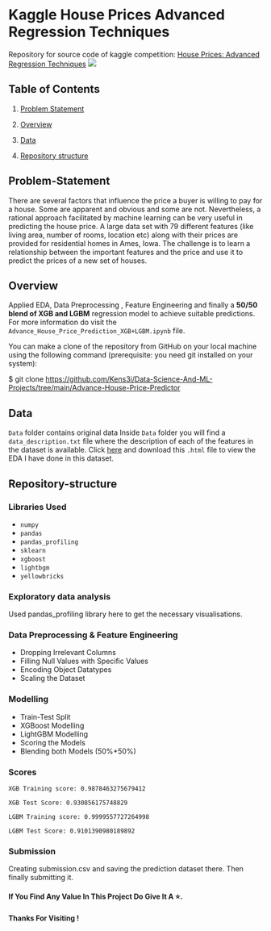 # Kaggle House Prices Advanced Regression Techniques

Repository for source code of kaggle competition: [House Prices: Advanced Regression Techniques](https://www.kaggle.com/c/house-prices-advanced-regression-techniques)
![](https://storage.googleapis.com/kaggle-competitions/kaggle/5407/media/housesbanner.png)


## Table of Contents

1. [Problem Statement](#Problem-Statement)

2. [Overview](#Overview)

3. [Data](#Data)

4. [Repository structure](#Repository-structure)


## Problem-Statement

There are several factors that influence the price a buyer is willing to pay for a house. Some are apparent and obvious and some are not. Nevertheless, a rational approach facilitated by machine learning can be very useful in predicting the house price. A large data set with 79 different features (like living area, number of rooms, location etc) along with their prices are provided for residential homes in Ames, Iowa. The challenge is to learn a relationship between the important features and the price and use it to predict the prices of a new set of houses.


## Overview
Applied EDA, Data Preprocessing , Feature Engineering and finally a **50/50 blend of XGB and LGBM** regression model to achieve suitable predictions. For more information do visit the `Advance_House_Price_Prediction_XGB+LGBM.ipynb` file.

You can make a clone of the repository from GitHub on your local machine using the following command (prerequisite: you need git installed on your system):

$ git clone https://github.com/Kens3i/Data-Science-And-ML-Projects/tree/main/Advance-House-Price-Predictor

## Data

`Data` folder contains original data
Inside `Data` folder you will find a ``data_description.txt``  file where the description of each of the features in the dataset is available.
Click [here](https://drive.google.com/file/d/13TDiD7QAc_aaDHUKF7-G_l1DYdjkaZtm/view?usp=sharing) and download this ``.html`` file to view the EDA I have done in this dataset.

## Repository-structure

### Libraries Used

 - ``numpy``
 - ``pandas``
 - ``pandas_profiling``
 - ``sklearn``
 - ``xgboost``
 - ``lightbgm``
 - ``yellowbricks``

### Exploratory data analysis
Used pandas_profiling library here to get the necessary visualisations.

### Data Preprocessing & Feature Engineering

 - Dropping Irrelevant Columns
 - Filling Null Values with Specific Values
 - Encoding Object Datatypes
 - Scaling the Dataset

### Modelling

 - Train-Test Split
- XGBoost Modelling
- LightGBM Modelling
- Scoring the Models
- Blending both Models (50%+50%)
### Scores
``XGB Training score: 0.9878463275679412 ``

``XGB Test Score: 0.930856175748829``

``LGBM Training score: 0.9999557727264998``

``LGBM Test Score: 0.9101390980189892``

### Submission
Creating submission.csv and saving the prediction dataset there. Then finally submitting it.

#### If You Find Any Value In This Project Do Give It A  ⭐.
#### Thanks For Visiting !
